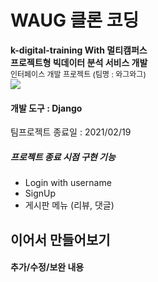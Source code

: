 <h1>WAUG 클론 코딩</h1>
<div>
    <span style="font-weight:bold">k-digital-training With 멀티캠퍼스<br>프로젝트형 빅데이터 분석 서비스 개발</span><br>
	<span style="font-size:12px">인터페이스 개발 프로젝트 (팀명 : 와그와그)</span>
</div>

<img src="https://d2mgzmtdeipcjp.cloudfront.net/files/upload/default-meta-image20180529.png">

<h4>개발 도구 : Django</h4>



<span>팀프로젝트 종료일 : 2021/02/19</span>

<div>
    <h5>프로젝트 종료 시점 구현 기능</h5>
    <ul>
    <li>Login with username</li>
    <li>SignUp</li>
    <li>게시판 메뉴 (리뷰, 댓글)</li>
</ul>
</div>



<div>
    <h2>이어서 만들어보기</h2>
    <h4>
        추가/수정/보완 내용
    </h4>
    <ul>
	</ul>
</div>








